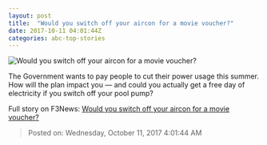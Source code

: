 ```yaml
---
layout: post
title:  "Would you switch off your aircon for a movie voucher?"
date: 2017-10-11 04:01:44Z
categories: abc-top-stories
---
```


![Would you switch off your aircon for a movie voucher?](http://www.abc.net.au/news/image/8262384-1x1-700x700.jpg)

The Government wants to pay people to cut their power usage this summer. How will the plan impact you — and could you actually get a free day of electricity if you switch off your pool pump?


Full story on F3News: [Would you switch off your aircon for a movie voucher?](http://www.f3nws.com/n/PpDscG)

> Posted on: Wednesday, October 11, 2017 4:01:44 AM
